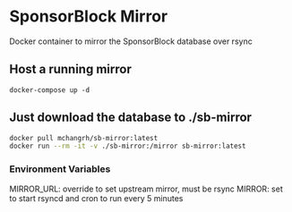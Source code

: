 # SponsorBlock Mirror

Docker container to mirror the SponsorBlock database over rsync

## Host a running mirror
`docker-compose up -d`

## Just download the database to ./sb-mirror
```sh
docker pull mchangrh/sb-mirror:latest
docker run --rm -it -v ./sb-mirror:/mirror sb-mirror:latest
```

### Environment Variables
MIRROR_URL: override to set upstream mirror, must be rsync
MIRROR: set to start rsyncd and cron to run every 5 minutes